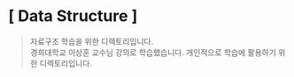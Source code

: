 # [ Data Structure ]
> 자료구조 학습을 위한 디렉토리입니다.  
> 경희대학교 이상훈 교수님 강의로 학습했습니다.
> 개인적으로 학습에 활용하기 위한 디렉토리입니다.

